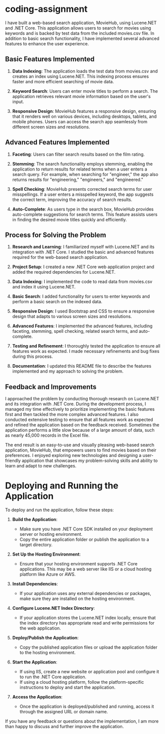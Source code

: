 # coding-assignment

I have built a web-based search application, MovieHub, using Lucene.NET and .NET Core. This application allows users to search for movies using keywords and is backed by test data from the included movies.csv file. In addition to basic search functionality, I have implemented several advanced features to enhance the user experience.

## Basic Features Implemented

1. **Data Indexing**: The application loads the test data from movies.csv and creates an index using Lucene.NET. This indexing process ensures faster and more efficient searching of movie data.

2. **Keyword Search**: Users can enter movie titles to perform a search. The application retrieves relevant movie information based on the user's input.

3. **Responsive Design**: MovieHub features a responsive design, ensuring that it renders well on various devices, including desktops, tablets, and mobile phones. Users can access the search app seamlessly from different screen sizes and resolutions.

## Advanced Features Implemented

1. **Faceting**: Users can filter search results based on the film rating.

2. **Stemming**: The search functionality employs stemming, enabling the application to return results for related terms when a user enters a search query. For example, when searching for "engineer," the app also returns results for "engineering," "engineers," and "engineered."

3. **Spell Checking**: MovieHub presents corrected search terms for user misspellings. If a user enters a misspelled keyword, the app suggests the correct term, improving the accuracy of search results.

4. **Auto-Complete**: As users type in the search box, MovieHub provides auto-complete suggestions for search terms. This feature assists users in finding the desired movie titles quickly and efficiently.

## Process for Solving the Problem

1. **Research and Learning**: I familiarized myself with Lucene.NET and its integration with .NET Core. I studied the basic and advanced features required for the web-based search application.

2. **Project Setup**: I created a new .NET Core web application project and added the required dependencies for Lucene.NET.

3. **Data Indexing**: I implemented the code to read data from movies.csv and index it using Lucene.NET.

4. **Basic Search**: I added functionality for users to enter keywords and perform a basic search on the indexed data.

5. **Responsive Design**: I used Bootstrap and CSS to ensure a responsive design that adapts to various screen sizes and resolutions.

6. **Advanced Features**: I implemented the advanced features, including faceting, stemming, spell checking, related search terms, and auto-complete.

7. **Testing and Refinement**: I thoroughly tested the application to ensure all features work as expected. I made necessary refinements and bug fixes during this process.

8. **Documentation**: I updated this README file to describe the features implemented and my approach to solving the problem.

## Feedback and Improvements

I approached the problem by conducting thorough research on Lucene.NET and its integration with .NET Core. During the development process, I managed my time effectively to prioritize implementing the basic features first and then tackled the more complex advanced features. I also conducted extensive testing to ensure that all features work as expected and refined the application based on the feedback received. Sometimes the application performs a little slow because of a large amount of data, such as nearly 45,000 records in the Excel file.  

The end result is an easy-to-use and visually pleasing web-based search application, MovieHub, that empowers users to find movies based on their preferences. I enjoyed exploring new technologies and designing a user-friendly application that showcases my problem-solving skills and ability to learn and adapt to new challenges.

# Deploying and Running the Application

To deploy and run the application, follow these steps:

1. **Build the Application**:
   - Make sure you have .NET Core SDK installed on your deployment server or hosting environment.
   - Copy the entire application folder or publish the application to a target directory.

2. **Set Up the Hosting Environment**:
   - Ensure that your hosting environment supports .NET Core applications. This may be a web server like IIS or a cloud hosting platform like Azure or AWS.

3. **Install Dependencies**:
   - If your application uses any external dependencies or packages, make sure they are installed on the hosting environment.

4. **Configure Lucene.NET Index Directory**:
   - If your application stores the Lucene.NET index locally, ensure that the index directory has appropriate read and write permissions for the web application.

5. **Deploy/Publish the Application**:
   - Copy the published application files or upload the application folder to the hosting environment.

6. **Start the Application**:
   - If using IIS, create a new website or application pool and configure it to run the .NET Core application.
   - If using a cloud hosting platform, follow the platform-specific instructions to deploy and start the application.

7. **Access the Application**:
   - Once the application is deployed/published and running, access it through the assigned URL or domain name.

If you have any feedback or questions about the implementation, I am more than happy to discuss and further improve the application.

